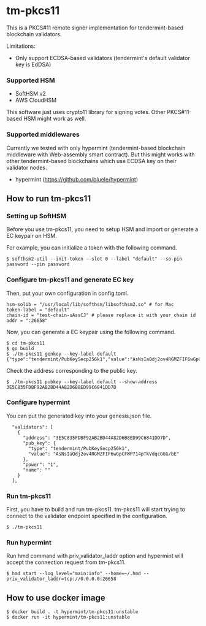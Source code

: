 # tm-pkcs11

This is a PKCS#11 remote signer implementation for tendermint-based blockchain validators.

Limitations:

- Only support ECDSA-based validators (tendermint's default validator key is EdDSA)

### Supported HSM

- SoftHSM v2
- AWS CloudHSM

This software just uses crypto11 library for signing votes.
Other PKCS#11-based HSM might work as well.

### Supported middlewares

Currently we tested with only hypermint (tendermint-based blockchain middleware with Web-assembly smart contract).
But this might works with other tendermint-based blockchains which use ECDSA key on their validator nodes. 

- hypermint (https://github.com/bluele/hypermint)

## How to run tm-pkcs11

### Setting up SoftHSM

Before you use tm-pkcs11, you need to setup HSM and import or generate a EC keypair on HSM.

For example, you can initialize a token with the following command. 

```
$ softhsm2-util --init-token --slot 0 --label "default" --so-pin password --pin password
```

### Configure tm-pkcs11 and generate EC key

Then, put your own configuration in config.toml.

```
hsm-solib = "/usr/local/lib/softhsm/libsofthsm2.so" # for Mac
token-label = "default"
chain-id = "test-chain-uAssCJ" # please replace it with your chain id 
addr = ":26658"
```

Now, you can generate a EC keypair using the following command.

```
$ cd tm-pkcs11
$ go build
$ ./tm-pkcs11 genkey --key-label default
{"type":"tendermint/PubKeySecp256k1","value":"AsNsIaQdj2ov4RGMZFIF6wGpCFWP714pTkVdqcGGG/bE"}
```

Check the address corresponding to the public key.

```
$ ./tm-pkcs11 pubkey --key-label default --show-address
3E5C835FDBF92AB2BD44A82D6B8ED99C6841DD7D
```

### Configure hypermint

You can put the generated key into your genesis.json file.

```
  "validators": [
    {
      "address": "3E5C835FDBF92AB2BD44A82D6B8ED99C6841DD7D",
      "pub_key": {
        "type": "tendermint/PubKeySecp256k1",
        "value": "AsNsIaQdj2ov4RGMZFIF6wGpCFWP714pTkVdqcGGG/bE"
      },
      "power": "1",
      "name": ""
    }
  ],
```

### Run tm-pkcs11

First, you have to build and run tm-pkcs11.
tm-pkcs11 will start trying to connect to the validator endpoint specified in the configuration.

```
$ ./tm-pkcs11
```

### Run hypermint

Run hmd command with priv_validator_laddr option and hypermint will accept the connection request from tm-pkcs11.

```
$ hmd start --log_level="main:info" --home=~/.hmd --priv_validator_laddr=tcp://0.0.0.0:26658
```

## How to use docker image

```
$ docker build . -t hypermint/tm-pkcs11:unstable
$ docker run -it hypermint/tm-pkcs11:unstable 
```
